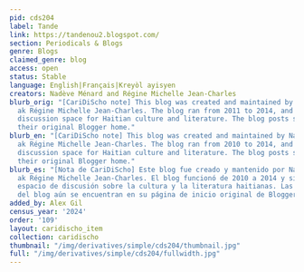 ```yaml
---
pid: cds204
label: Tande
link: https://tandenou2.blogspot.com/
section: Periodicals & Blogs
genre: Blogs
claimed_genre: blog
access: open
status: Stable
language: English|Français|Kreyòl ayisyen
creators: Nadève Ménard and Régine Michelle Jean-Charles
blurb_orig: "[CariDiScho note] This blog was created and maintained by Nadève Ménard
  ak Régine Michelle Jean-Charles. The blog ran from 2011 to 2014, and served as a
  discussion space for Haitian culture and literature. The blog posts still live in
  their original Blogger home."
blurb_en: "[CariDiScho note] This blog was created and maintained by Nadève Ménard
  ak Régine Michelle Jean-Charles. The blog ran from 2010 to 2014, and served as a
  discussion space for Haitian culture and literature. The blog posts still live in
  their original Blogger home."
blurb_es: "[Nota de CariDiScho] Este blog fue creado y mantenido por Nadève Ménard
  ak Régine Michelle Jean-Charles. El blog funcionó de 2010 a 2014 y sirvió como un
  espacio de discusión sobre la cultura y la literatura haitianas. Las publicaciones
  del blog aún se encuentran en su página de inicio original de Blogger."
added_by: Alex Gil
census_year: '2024'
order: '109'
layout: caridischo_item
collection: caridischo
thumbnail: "/img/derivatives/simple/cds204/thumbnail.jpg"
full: "/img/derivatives/simple/cds204/fullwidth.jpg"
---
```

